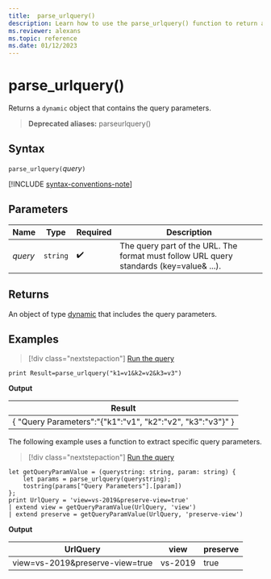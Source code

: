 ```yaml
---
title:  parse_urlquery()
description: Learn how to use the parse_urlquery() function to return a dynamic object that contains the query parameters.
ms.reviewer: alexans
ms.topic: reference
ms.date: 01/12/2023
---
```

# parse_urlquery()

Returns a `dynamic` object that contains the query parameters.

> **Deprecated aliases:** parseurlquery()

## Syntax

`parse_urlquery(`*query*`)`

[!INCLUDE [syntax-conventions-note](../includes/syntax-conventions-note.md)]

## Parameters

| Name | Type | Required | Description |
|--|--|--|--|
| *query* | `string` |  :heavy_check_mark: | The query part of the URL. The format must follow URL query standards (key=value& ...).|

## Returns

An object of type [dynamic](scalar-data-types/dynamic.md) that includes the query parameters.

## Examples

> [!div class="nextstepaction"]
> <a href="https://dataexplorer.azure.com/clusters/help/databases/Samples?query=H4sIAAAAAAAAAysoyswrUQhKLS7NKbEtSCwqTo0vLcopLE0tqtRQyja0LTNUyzayLTNSyza2LTNW0gQABqxVODAAAAA=" target="_blank">Run the query</a>

```kusto
print Result=parse_urlquery("k1=v1&k2=v2&k3=v3")
```

**Output**

|Result|
|--|
|{ "Query Parameters":"{"k1":"v1", "k2":"v2", "k3":"v3"}" }|

The following example uses a function to extract specific query parameters.

> [!div class="nextstepaction"]
> <a href="https://dataexplorer.azure.com/clusters/help/databases/Samples?query=H4sIAAAAAAAAA4WPwQrCMBBE74X+w9KDaaAV9abSf9CDXkqRgksppLVuNlVR/900oVDxYC7Jzs6bIQoZKuS9QXrsSiqbY6kMQgbxdZA0U91WG/B3At1gGUcJzzAAe5QNcRttQfvQeDKkXMA0Rm69nS9+jj2TR64dXD0yko6Kee52hQyDt6U6a2c4kPLODERf4y3rdbpaLNezjlAj9Zg6lcmgCIMX4J2xPcMgWuT3l/EYmPg8ISfUmPmX/CoX8gPcEHXrUQEAAA==" target="_blank">Run the query</a>

```kusto
let getQueryParamValue = (querystring: string, param: string) {
    let params = parse_urlquery(querystring);
    tostring(params["Query Parameters"].[param])
};
print UrlQuery = 'view=vs-2019&preserve-view=true'
| extend view = getQueryParamValue(UrlQuery, 'view')
| extend preserve = getQueryParamValue(UrlQuery, 'preserve-view')
```

**Output**

| UrlQuery | view | preserve |
|--|--|--|
|view=vs-2019&preserve-view=true|vs-2019|true|
